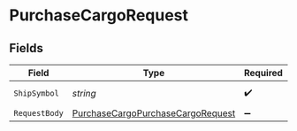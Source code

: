 # PurchaseCargoRequest


## Fields

| Field                                                                                           | Type                                                                                            | Required                                                                                        | Description                                                                                     |
| ----------------------------------------------------------------------------------------------- | ----------------------------------------------------------------------------------------------- | ----------------------------------------------------------------------------------------------- | ----------------------------------------------------------------------------------------------- |
| `ShipSymbol`                                                                                    | *string*                                                                                        | :heavy_check_mark:                                                                              | The ship's symbol.                                                                              |
| `RequestBody`                                                                                   | [PurchaseCargoPurchaseCargoRequest](../../Models/Requests/PurchaseCargoPurchaseCargoRequest.md) | :heavy_minus_sign:                                                                              | N/A                                                                                             |